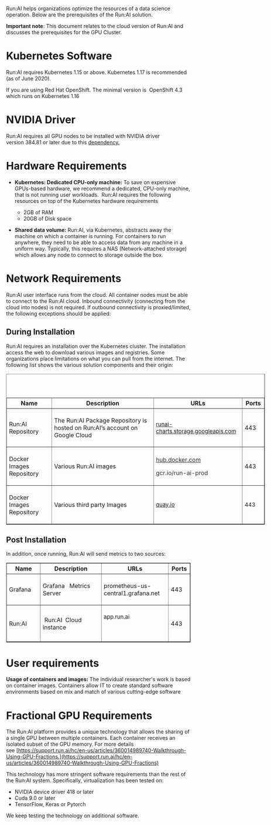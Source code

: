 Run:AI helps organizations optimize the resources of a data science operation. Below are the prerequisites of the Run:AI solution.&nbsp;

__Important note__: This document relates to the cloud version of Run:AI and discusses the prerequisites for the GPU Cluster.&nbsp;

# Kubernetes Software

Run:AI requires Kubernetes 1.15 or above. Kubernetes 1.17 is recommended (as of June 2020).

If you are using Red Hat OpenShift. The minimal version is&nbsp; OpenShift 4.3 which runs on Kubernetes 1.16&nbsp;

# NVIDIA Driver

Run:AI requires all GPU nodes to be installed with NVIDIA driver version&nbsp;<span>384.81 or later due to this&nbsp;<a href="https://github.com/NVIDIA/k8s-device-plugin#prerequisites" target="_self">dependency.</a></span>

# Hardware Requirements

*   __Kubernetes: Dedicated CPU-only machine:__&nbsp;To save on expensive GPUs-based hardware, we recommend a dedicated, CPU-only machine, that is not running user workloads.&nbsp; Run:AI requires the following resources <span class="wysiwyg-underline">on top</span> of the Kubernetes hardware requirements
    
    *   2GB of RAM
    *   20GB of Disk space&nbsp;
    
    
    
*   __Shared data volume:__ Run:AI, via Kubernetes,&nbsp;abstracts away the machine on which a container is running.&nbsp;For containers to run anywhere, they need to be able to access data from any machine in a uniform way. Typically, this requires a NAS (Network-attached storage) which allows any node to connect to storage outside the box.

# Network Requirements

Run:AI user interface runs from the cloud. All container nodes must be able to connect to the Run:AI cloud.&nbsp;Inbound connectivity (connecting from the cloud into nodes) is not required. If outbound connectivity is proxied/limited, the following exceptions should be applied:&nbsp;

## During Installation

Run:AI requires an installation over the Kubernetes cluster. The installation access the web to download various images and registries. Some organizations place limitations on what you can pull from the internet. The following list shows the various solution components and their origin:&nbsp;

<table border="1" style="width: 707px; margin-left: 0px; margin-right: auto;">
<tbody>
<tr>
<th scope="row" style="width: 114.375px;">Name</th>
<th scope="row" style="width: 308.92px;">Description</th>
<th scope="row" style="width: 227.102px;">URLs</th>
<th scope="row" style="width: 43.4659px;">Ports</th>
</tr>
<tr>
<td style="padding: 6px; width: 104.375px;">
<p><span style="font-weight: 400;"> <font face="-apple-system, system-ui, Segoe UI, Helvetica, Arial, sans-serif">Run:AI&nbsp; Repository</font> </span></p>
</td>
<td style="padding: 6px; width: 298.92px;">
<p><span style="font-weight: 400;"> <font face="-apple-system, system-ui, Segoe UI, Helvetica, Arial, sans-serif"> The Run:AI Package Repository is hosted on Run:AI’s account on Google Cloud </font> </span></p>
</td>
<td style="padding: 6px; width: 217.102px;">
<p><font color="#333333" face="-apple-system, system-ui, Segoe UI, Helvetica, Arial, sans-serif"> <span style="font-size: 15px;"><a href="http://runai-charts.storage.googleapis.com/"><span>runai-charts.storage.googleapis.com</span></a><span>&nbsp;</span></span> </font></p>
</td>
<td style="padding: 6px; width: 33.4659px;">
<p><span style="font-weight: 400;"> <font face="-apple-system, system-ui, Segoe UI, Helvetica, Arial, sans-serif">443</font> </span></p>
</td>
</tr>
<tr>
<td style="padding: 6px; width: 104.375px;">
<p><span style="font-weight: 400;"> <font face="-apple-system, system-ui, Segoe UI, Helvetica, Arial, sans-serif">Docker Images Repository</font> </span></p>
</td>
<td style="padding: 6px; width: 298.92px;">
<p><span style="font-weight: 400;"><font face="-apple-system, system-ui, Segoe UI, Helvetica, Arial, sans-serif">Various Run:AI images</font></span></p>
</td>
<td style="padding: 6px; width: 217.102px;">
<p><a href="http://hub.docker.com/"><span><font color="#333333" face="-apple-system, system-ui, Segoe UI, Helvetica, Arial, sans-serif">hub.docker.com</font></span></a></p>
<p><span><font color="#333333" face="-apple-system, system-ui, Segoe UI, Helvetica, Arial, sans-serif">gcr.io/run-ai-prod&nbsp;</font></span></p>
</td>
<td style="padding: 6px; width: 33.4659px;">
<p><span style="font-weight: 400;"><font face="-apple-system, system-ui, Segoe UI, Helvetica, Arial, sans-serif">443</font> </span></p>
</td>
</tr>
<tr>
<td style="padding: 6px; width: 104.375px;">
<p><span style="font-weight: 400;"> <font face="-apple-system, system-ui, Segoe UI, Helvetica, Arial, sans-serif">Docker Images Repository</font> </span></p>
</td>
<td style="padding: 6px; width: 298.92px;">
<p><span style="font-weight: 400;"> <font face="-apple-system, system-ui, Segoe UI, Helvetica, Arial, sans-serif">Various third party Images</font></span></p>
</td>
<td style="padding: 6px; width: 217.102px;">
<p><font color="#333333" face="-apple-system, system-ui, Segoe UI, Helvetica, Arial, sans-serif"> <span style="font-size: 15px;"><a href="http://quay.io/"><span>quay.io</span></a>&nbsp;</span> </font></p>
</td>
<td style="padding: 6px; width: 33.4659px;">
<p><font face="-apple-system, system-ui, Segoe UI, Helvetica, Arial, sans-serif"> <span style="font-size: 15px;">443&nbsp;</span> </font></p>
</td>
</tr>
</tbody>
<caption>
<p>&nbsp;</p>
</caption>
</table>

## Post Installation

In addition, once running, Run:AI will send metrics to two sources:

<table border="1" style="margin-left: 0px; margin-right: auto;">
<tbody>
<tr style="height: 22px;">
<th scope="row" style="width: 116px; height: 22px;">Name</th>
<th scope="row" style="width: 314px; height: 22px;">Description</th>
<th scope="row" style="width: 215px; height: 22px;">URLs</th>
<th scope="row" style="width: 42px; height: 22px;">Ports</th>
</tr>
<tr>
<td style="padding: 6px; width: 106px;">
<p><span style="font-weight: 400;"> <font face="-apple-system, system-ui, Segoe UI, Helvetica, Arial, sans-serif">Grafana&nbsp;</font> </span></p>
</td>
<td style="padding: 6px; width: 304px;">
<p>Grafana&nbsp;&nbsp; <span style="font-weight: 400;"> <font face="-apple-system, system-ui, Segoe UI, Helvetica, Arial, sans-serif">Metrics Server</font> </span></p>
</td>
<td style="padding: 6px; width: 205px;">
<p>prometheus-us-central1.grafana.net</p>
</td>
<td style="padding: 6px; width: 32px;">
<p><span style="font-weight: 400;"> <font face="-apple-system, system-ui, Segoe UI, Helvetica, Arial, sans-serif">443</font> </span></p>
</td>
</tr>
<tr>
<td style="padding: 6px; width: 106px;">
<p><font face="-apple-system, system-ui, Segoe UI, Helvetica, Arial, sans-serif">Run:AI</font></p>
</td>
<td style="padding: 6px; width: 304px;">
<p>&nbsp;Run:AI&nbsp; <font face="-apple-system, system-ui, Segoe UI, Helvetica, Arial, sans-serif">Cloud instance</font></p>
</td>
<td style="padding: 6px; width: 205px;">
<p><font face="-apple-system, system-ui, Segoe UI, Helvetica, Arial, sans-serif"> <span style="font-size: 15px;">app.run.ai</span> </font></p>
<p>&nbsp;</p>
</td>
<td style="padding: 6px; width: 32px;">
<p><span style="font-weight: 400;"> <font face="-apple-system, system-ui, Segoe UI, Helvetica, Arial, sans-serif">443</font> </span></p>
</td>
</tr>
</tbody>
</table>

# User requirements

__Usage of containers and images:__&nbsp;The individual researcher's work is based on container images. Containers allow IT to create standard software environments based on mix and match of various cutting-edge software&nbsp;

# Fractional GPU Requirements

The Run:AI platform provides a unique technology that allows the sharing of a single GPU between multiple containers. Each container receives an isolated subset of the GPU memory. For more details see&nbsp;[https://support.run.ai/hc/en-us/articles/360014989740-Walkthrough-Using-GPU-Fractions.](https://support.run.ai/hc/en-us/articles/360014989740-Walkthrough-Using-GPU-Fractions)

This technology has more stringent software requirements than the rest of the Run:AI system. Specifically, virtualization has been tested on:

*   NVIDIA device driver 418 or later
*   Cuda 9.0 or later
*   TensorFlow, Keras or Pytorch

We keep testing the technology on additional software.
